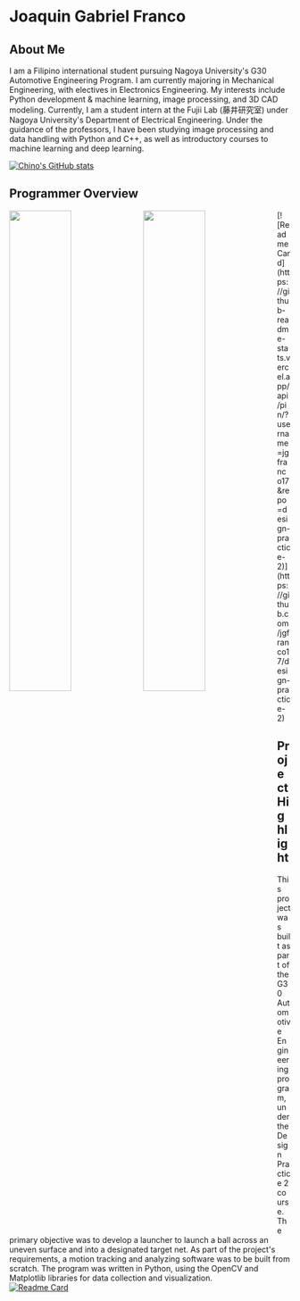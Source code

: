 # Joaquin Gabriel Franco

## About Me  
I am a Filipino international student pursuing Nagoya University's G30 Automotive Engineering Program. I am currently majoring in Mechanical Engineering, with electives in Electronics Engineering. My interests include Python development & machine learning, image processing, and 3D CAD modeling. Currently, I am a student intern at the Fujii Lab (藤井研究室) under Nagoya University's Department of Electrical Engineering. Under the guidance of the professors, I have been studying image processing and data handling with Python and C++, as well as introductory courses to machine learning and deep learning.  

[![Chino's GitHub stats]()](https://github.com/jgfranco17/github-readme-stats)  

## Programmer Overview
<img align="left" width="47%" src="https://github-readme-stats.vercel.app/api?username=jgfranco17&show_icons=true&theme=gruvbox"/>
<img align="left" width="47%" src="https://github-readme-stats.vercel.app/api/top-langs/?username=jgfranco17&layout=compact&hide=html,css&theme=gruvbox"/>
[![Readme Card](https://github-readme-stats.vercel.app/api/pin/?username=jgfranco17&repo=design-practice-2)](https://github.com/jgfranco17/design-practice-2)

## Project Highlight  
This project was built as part of the G30 Automotive Engineering program, under the Design Practice 2 course. The primary objective was to develop a launcher to launch a ball across an uneven surface and into a designated target net. As part of the project's requirements, a motion tracking and analyzing software was to be built from scratch. The program was written in Python, using the OpenCV and Matplotlib libraries for data collection and visualization.  
[![Readme Card](https://github-readme-stats.vercel.app/api/pin/?username=jgfranco17&repo=design-practice-2)](https://github.com/jgfranco17/design-practice-2)
